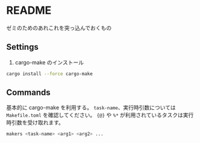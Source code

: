 # README

ゼミのためのあれこれを突っ込んでおくもの

## Settings

1. cargo-make のインストール

  ```bash
  cargo install --force cargo-make
  ```

## Commands

基本的に cargo-make を利用する。
`task-name`、実行時引数については `Makefile.toml` を確認してください。
`{@}` や `%*` が利用されているタスクは実行時引数を受け取れます。

```bash
makers <task-name> <arg1> <arg2> ...
```
